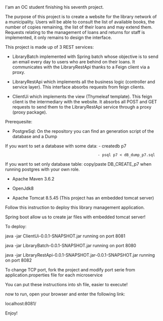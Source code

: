 
I'am an OC student finishing his seventh project.

The purpose of this project is to create a website for the library network of a municipality. Users will be able to consult the list of available books, the number of copies remaining, the list of their loans and may extend them. Requests relating to the management of loans and returns for staff is implemented, it only remains to design the interface.

This project is made up of 3 REST services:

- LibraryBatch implemented with Spring batch whose objective is to send an email every day to users who are behind on their loans. It communicates with the LibraryRestApi thanks to a Feign client via a proxy.

- LibraryRestApi which implements all the business logic (controller and service layer). This interface absorbs requests from feign clients.

- ClientUi which implements the view (Thymeleaf template). This feign client is the intermediary with the website. It absorbs all POST and GET requests to send them to the LibraryRestApi service through a proxy (proxy package).

Prerequesite:

- PostgreSql: On the repository you can find an generation script of the database and a Dump

If you want to set a database with some data: - createdb p7
                                     
                                              - psql p7 < dB_dump_p7.sql
                                               
If you want to set only database table: copy/paste DB_CREATE_p7 when running postgres with your own role.

- Apache Maven 3.6.2

- OpenJdk8

- Apache Tomcat 8.5.45 (This project has an embedded tomcat server)

Follow this instruction to deploy this library management application. 

Spring boot allow us to create jar files with embedded tomcat server!

To deploy:

java -jar ClientUi-0.0.1-SNAPSHOT.jar running on port 8081

java -jar LibraryBatch-0.0.1-SNAPSHOT.jar running on port 8080

java -jar LibraryRestApi-0.0.1-SNAPSHOT.jar-0.0.1-SNAPSHOT.jar running on port 8082

To change TCP port, fork the project and modify port serie from application.properties file for each microservice

You can put these instructions into sh file, easier to execute!

now to run, open your browser and enter the following link:

 localhost:8081/

Enjoy!
